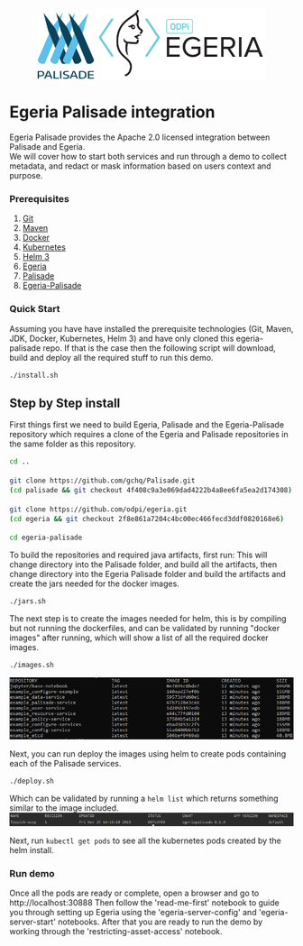 <!-- SPDX-License-Identifier: CC-BY-4.0 -->
<!-- Copyright Contributors to the ODPi Egeria and Palisade project. -->
<p align="center">
  <img src="/images/PalisadeLogo.svg" width="100" />
  <img src="/images/ODPi_Egeria_Logo_color.png" width="300" /> 
</p>

# Egeria Palisade integration

Egeria Palisade provides the Apache 2.0 licensed integration between Palisade and Egeria.  
We will cover how to start both services and run through a demo to collect metadata, and redact or mask information based on users context and purpose.  

### Prerequisites
1. [Git](https://git-scm.com/)
1. [Maven](https://maven.apache.org/)
1. [Docker](https://www.docker.com/)
1. [Kubernetes](https://kubernetes.io/)
1. [Helm 3](https://helm.sh/)
1. [Egeria](https://github.com/odpi/egeria)
1. [Palisade](https://github.com/gchq/Palisade)
1. [Egeria-Palisade](https://github.com/odpi/egeria-palisade)


### Quick Start
Assuming you have have installed the prerequisite technologies (Git, Maven, JDK, Docker, Kubernetes, Helm 3) 
and have only cloned this egeria-palisade repo. If that is the case then the following script will download, 
build and deploy all the required stuff to run this demo. 
```bash
./install.sh
```

## Step by Step install
<p>First things first we need to build Egeria, Palisade and the Egeria-Palisade 
repository which requires a clone of the Egeria and Palisade repositories in the same folder as this repository.

```bash
cd ..

git clone https://github.com/gchq/Palisade.git
(cd palisade && git checkout 4f408c9a3e069dad4222b4a8ee6fa5ea2d174308)

git clone https://github.com/odpi/egeria.git
(cd egeria && git checkout 2f8e861a7204c4bc00ec466fecd3ddf0820168e6)

cd egeria-palisade
```


To build the repositories and required java artifacts, first run:
This will change directory into the Palisade folder, and build all the artifacts, then change directory into the Egeria Palisade folder and build the artifacts and create the jars needed for the docker images.  
</p>

```bash
./jars.sh 
```

<p>
The next step is to create the images needed for helm, this is by compiling but not running the dockerfiles, and can be validated by running "docker images" after running, which will show a list of all the required docker images.
</p>

```bash
./images.sh 
```
![dockerImages](images/dockerimages.PNG)

Next, you can run deploy the images using helm to create pods containing each of the Palisade services.
```bash
./deploy.sh 
```
Which can be validated by running a `helm list` which returns something similar to the image included.
![dockerImages](images/helmlist.PNG)

Next, run `kubectl get pods` to see all the kubernetes pods created by the helm install.

### Run demo
Once all the pods are ready or complete, open a browser and go to http://localhost:30888
Then follow the 'read-me-first' notebook to guide you through setting up Egeria using the 'egeria-server-config' and 'egeria-server-start' notebooks.
After that you are ready to run the demo by working through the 'restricting-asset-access' notebook.